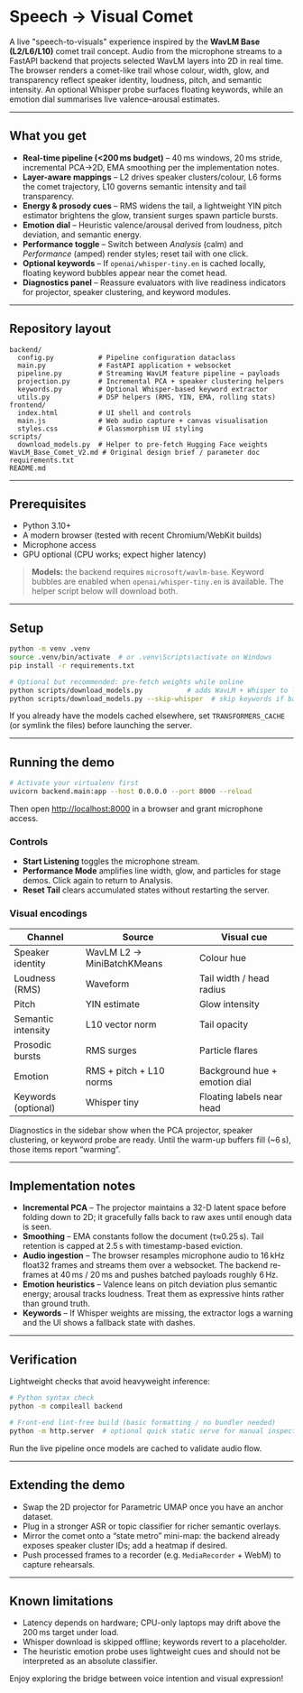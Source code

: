 # Speech → Visual Comet

A live "speech-to-visuals" experience inspired by the **WavLM Base (L2/L6/L10)** comet trail concept. Audio from the microphone streams to a FastAPI backend that projects selected WavLM layers into 2D in real time. The browser renders a comet-like trail whose colour, width, glow, and transparency reflect speaker identity, loudness, pitch, and semantic intensity. An optional Whisper probe surfaces floating keywords, while an emotion dial summarises live valence–arousal estimates.

---

## What you get

- **Real-time pipeline (<200 ms budget)** – 40 ms windows, 20 ms stride, incremental PCA→2D, EMA smoothing per the implementation notes.
- **Layer-aware mappings** – L2 drives speaker clusters/colour, L6 forms the comet trajectory, L10 governs semantic intensity and tail transparency.
- **Energy & prosody cues** – RMS widens the tail, a lightweight YIN pitch estimator brightens the glow, transient surges spawn particle bursts.
- **Emotion dial** – Heuristic valence/arousal derived from loudness, pitch deviation, and semantic energy.
- **Performance toggle** – Switch between *Analysis* (calm) and *Performance* (amped) render styles; reset tail with one click.
- **Optional keywords** – If `openai/whisper-tiny.en` is cached locally, floating keyword bubbles appear near the comet head.
- **Diagnostics panel** – Reassure evaluators with live readiness indicators for projector, speaker clustering, and keyword modules.

---

## Repository layout

```
backend/
  config.py           # Pipeline configuration dataclass
  main.py             # FastAPI application + websocket
  pipeline.py         # Streaming WavLM feature pipeline → payloads
  projection.py       # Incremental PCA + speaker clustering helpers
  keywords.py         # Optional Whisper-based keyword extractor
  utils.py            # DSP helpers (RMS, YIN, EMA, rolling stats)
frontend/
  index.html          # UI shell and controls
  main.js             # Web audio capture + canvas visualisation
  styles.css          # Glassmorphism UI styling
scripts/
  download_models.py  # Helper to pre-fetch Hugging Face weights
WavLM_Base_Comet_V2.md # Original design brief / parameter doc
requirements.txt
README.md
```

---

## Prerequisites

- Python 3.10+
- A modern browser (tested with recent Chromium/WebKit builds)
- Microphone access
- GPU optional (CPU works; expect higher latency)

> **Models:** the backend requires `microsoft/wavlm-base`. Keyword bubbles are enabled when `openai/whisper-tiny.en` is available. The helper script below will download both.

---

## Setup

```bash
python -m venv .venv
source .venv/bin/activate  # or .venv\Scripts\activate on Windows
pip install -r requirements.txt

# Optional but recommended: pre-fetch weights while online
python scripts/download_models.py           # adds WavLM + Whisper to local cache
python scripts/download_models.py --skip-whisper  # skip keywords if bandwidth-limited
```

If you already have the models cached elsewhere, set `TRANSFORMERS_CACHE` (or symlink the files) before launching the server.

---

## Running the demo

```bash
# Activate your virtualenv first
uvicorn backend.main:app --host 0.0.0.0 --port 8000 --reload
```

Then open [http://localhost:8000](http://localhost:8000) in a browser and grant microphone access.

### Controls

- **Start Listening** toggles the microphone stream.
- **Performance Mode** amplifies line width, glow, and particles for stage demos. Click again to return to Analysis.
- **Reset Tail** clears accumulated states without restarting the server.

### Visual encodings

| Channel | Source | Visual cue |
| --- | --- | --- |
| Speaker identity | WavLM L2 → MiniBatchKMeans | Colour hue |
| Loudness (RMS) | Waveform | Tail width / head radius |
| Pitch | YIN estimate | Glow intensity |
| Semantic intensity | L10 vector norm | Tail opacity |
| Prosodic bursts | RMS surges | Particle flares |
| Emotion | RMS + pitch + L10 norms | Background hue + emotion dial |
| Keywords (optional) | Whisper tiny | Floating labels near head |

Diagnostics in the sidebar show when the PCA projector, speaker clustering, or keyword probe are ready. Until the warm-up buffers fill (~6 s), those items report “warming”.

---

## Implementation notes

- **Incremental PCA** – The projector maintains a 32-D latent space before folding down to 2D; it gracefully falls back to raw axes until enough data is seen.
- **Smoothing** – EMA constants follow the document (τ≈0.25 s). Tail retention is capped at 2.5 s with timestamp-based eviction.
- **Audio ingestion** – The browser resamples microphone audio to 16 kHz float32 frames and streams them over a websocket. The backend re-frames at 40 ms / 20 ms and pushes batched payloads roughly 6 Hz.
- **Emotion heuristics** – Valence leans on pitch deviation plus semantic energy; arousal tracks loudness. Treat them as expressive hints rather than ground truth.
- **Keywords** – If Whisper weights are missing, the extractor logs a warning and the UI shows a fallback state with dashes.

---

## Verification

Lightweight checks that avoid heavyweight inference:

```bash
# Python syntax check
python -m compileall backend

# Front-end lint-free build (basic formatting / no bundler needed)
python -m http.server  # optional quick static serve for manual inspection
```

Run the live pipeline once models are cached to validate audio flow.

---

## Extending the demo

- Swap the 2D projector for Parametric UMAP once you have an anchor dataset.
- Plug in a stronger ASR or topic classifier for richer semantic overlays.
- Mirror the comet onto a “state metro” mini-map: the backend already exposes speaker cluster IDs; add a heatmap if desired.
- Push processed frames to a recorder (e.g. `MediaRecorder` + WebM) to capture rehearsals.

---

## Known limitations

- Latency depends on hardware; CPU-only laptops may drift above the 200 ms target under load.
- Whisper download is skipped offline; keywords revert to a placeholder.
- The heuristic emotion probe uses lightweight cues and should not be interpreted as an absolute classifier.

Enjoy exploring the bridge between voice intention and visual expression!
